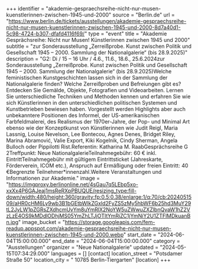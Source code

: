 +++
identifier = "akademie-gespraechsreihe-nicht-nur-musen-kuenstlerinnen-zwischen-1945-und-2000"
source = "Berlin.de"
url = "https://www.berlin.de/tickets/ausstellungen/akademie-gespraechsreihe-nicht-nur-musen-kuenstlerinnen-zwischen-1945-und-2000-8d7a40d1-5c98-4724-b307-dfafd4116f69/"
type = "event"
title = "Akademie Gesprächsreihe: Nicht nur Musen! Künstlerinnen zwischen 1945 und 2000"
subtitle = "zur Sonderausstellung „Zerreißprobe. Kunst zwischen Politik und Gesellschaft 1945 – 2000. Sammlung der Nationalgalerie“ (bis 28.9.2025)"
description = "G2: Di / 15 – 16 Uhr / 4.6., 11.6., 18.6., 25.6.2024zur Sonderausstellung „Zerreißprobe. Kunst zwischen Politik und Gesellschaft 1945 – 2000. Sammlung der Nationalgalerie“ (bis 28.9.2025)Welche feministischen Kunstgeschichten lassen sich in der Sammlung der Nationalgalerie finden? Welche Zerreißproben und Befreiungen gibt es? Entdecken Sie Gemälde, Objekte, Fotografien und Videoarbeiten. Lernen Sie unterschiedliche Techniken und Methoden kennen und erfahren Sie wie sich Künstlerinnen in den unterschiedlichen politischen Systemen und Kunstbetrieben bewiesen haben. Vorgestellt werden Highlights aber auch unbekanntere Positionen des Informel, der US-amerikanischen Farbfeldmalerei, des Realismus der 1970er-Jahre, der Pop- und Minimal Art ebenso wie der Konzeptkunst von Künstlerinnen wie Judit Reigl, Maria Lassnig, Louise Nevelson, Lee Bontecou, Agnes Denes, Bridget Riley, Marina Abramović, Valie Export, Kiki Kogelnik, Cindy Sherman, Angela Bulloch oder Pippilotti Rist.Referentin: Katharina M. RaabGesprächsreihe G 2Treffpunkt: Neue NationalgalerieTeilnahmegebühr: 60 € inkl. EintrittTeilnahmegebühr mit gültigem Eintrittsticket (Jahreskarte, Förderverein, ICOM etc.), Anspruch auf Ermäßigung oder freien Eintritt: 40 €Begrenzte Teilnehmer*innenzahl.Weitere Veranstaltungen und Informationen zur Akademie."
image = "https://imgproxy.berlinonline.net/4sGau7q5LEbp5xo-xxXx4P6GAJeaj1msReRXpPBUQUE/resizing_type:fill-down/width:480/height:360/gravity:fp:0.5:0.38/enlarge:1/q:70/cb:2024051509/aHR0cHM6Ly9wb3B1bGEtbWlkZGxld2FyZS5zMy5hbWF6b25hd3MuY29tL2JvLW1pZGRsZXdhcmUvYm8uYmRlX2NoYW5uZWwuZXZlbnQvaW1hZ2VzLzE4OS9kMDdlODhjMS05YmZhLTJjOTItYmRiZC1jYmNiY2U1ZTFlMDkuanBn.jpg"
image_bucket = "https://storage.googleapis.com/fem-readup.appspot.com/akademie-gespraechsreihe-nicht-nur-musen-kuenstlerinnen-zwischen-1945-und-2000.webp"
start_date = "2024-06-04T15:00:00.000"
end_date = "2024-06-04T15:00:00.000"
category = "Ausstellungen"
organizer = "Neue Nationalgalerie"
updated = "2024-05-15T07:34:29.000"
languages = []
[contact]
location_street = "Potsdamer Straße 50"
location_city = " 10785 Berlin-Tiergarten"
[location]
+++